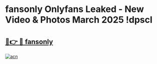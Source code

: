# fansonly Onlyfans Leaked - New Video & Photos March 2025 !dpscl

# <h2><a href="https://qzkwqt.iuczelnia.edu.pl?title=fansonly&ref=dpscl">🔗👉 🔴 fansonly</a></h2>

[![acn](https://github.com/user-attachments/assets/0f9c940e-d8b0-45ae-aac7-cd30a18b3e1c)](https://qzkwqt.iuczelnia.edu.pl?title=fansonly&ref=dpscl)

